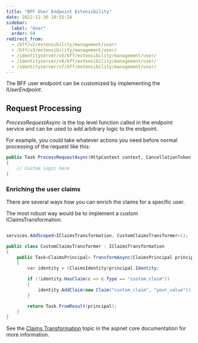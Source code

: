 ```yaml
---
title: "BFF User Endpoint Extensibility"
date: 2022-12-30 10:55:24
sidebar:
  label: "User"
  order: 50
redirect_from:
  - /bff/v2/extensibility/management/user/
  - /bff/v3/extensibility/management/user/
  - /identityserver/v5/bff/extensibility/management/user/
  - /identityserver/v6/bff/extensibility/management/user/
  - /identityserver/v7/bff/extensibility/management/user/
---
```


The BFF user endpoint can be customized by implementing the *IUserEndpoint*. 

## Request Processing 
*ProcessRequestAsync* is the top level function called in the endpoint service and can be used to add arbitrary logic to the endpoint.

For example, you could take whatever actions you need before normal processing of the request like this:

```csharp
public Task ProcessRequestAsync(HttpContext context, CancellationToken ct)
{
    // Custom logic here
}
```

### Enriching the user claims 

There are several ways how you can enrich the claims for a specific user. 

The most robust way would be to implement a custom IClaimsTransformation. 

```csharp

services.AddScoped<IClaimsTransformation, CustomClaimsTransformer>();

public class CustomClaimsTransformer : IClaimsTransformation
{
    public Task<ClaimsPrincipal> TransformAsync(ClaimsPrincipal principal)
    {
        var identity = (ClaimsIdentity)principal.Identity;

        if (!identity.HasClaim(c => c.Type == "custom_claim"))
        {
            identity.AddClaim(new Claim("custom_claim", "your_value"));
        }

        return Task.FromResult(principal);
    }
}
```

See the [Claims Transformation](https://learn.microsoft.com/en-us/aspnet/core/security/authentication/claims?view=aspnetcore-9.0&utm_source=chatgpt.com#extend-or-add-custom-claims-using-iclaimstransformation) topic in the aspnet core documentation for more information. 

